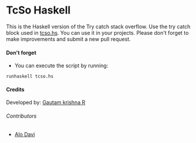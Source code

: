 # TcSo Haskell
This is the Haskell version of the Try catch stack overflow. Use the try catch block used in [tcso.hs](tcso.hs). You can use it in your projects. Please don't forget to make  improvements and submit a new pull request.

#### Don't forget
* You can execute the script by running:
```
runhaskell tcso.hs
```

#### Credits
Developed by: [Gautam krishna R](https://github.com/gautamkrishnar/)

###### Contributors
* [Alo Davi](https://github.com/alodavi)
